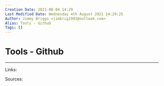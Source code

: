 ```yaml
---
Creation Date: 2021-08-04 14:29
Last Modified Date: Wednesday 4th August 2021 14:29:25
Author: Jimmy Briggs <jimbrig1993@outlook.com>
Alias: Tools - Github
Tags: []
---
```


# Tools - Github

***

Links: 

Sources:

